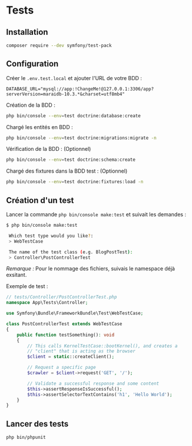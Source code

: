 # Tests

## Installation

```bash
composer require --dev symfony/test-pack
```

## Configuration

Créer le `.env.test.local` et ajouter l'URL de votre BDD :

```properties
DATABASE_URL="mysql://app:!ChangeMe!@127.0.0.1:3306/app?serverVersion=maraidb-10.3.*&charset=utf8mb4"
```

Création de la BDD :

```bash
php bin/console --env=test doctrine:database:create
```

Chargé les entités en BDD :

```bash
php bin/console --env=test doctrine:migrations:migrate -n
```

Vérification de la BDD : (Optionnel)

```bash
php bin/console --env=test doctrine:schema:create
```

Chargé des fixtures dans la BDD test : (Optionnel)

```bash
php bin/console --env=test doctrine:fixtures:load -n
```

## Création d'un test

Lancer la commande `php bin/console make:test` et suivait les demandes :

```bash
$ php bin/console make:test

 Which test type would you like?:
 > WebTestCase

 The name of the test class (e.g. BlogPostTest):
 > Controller\PostControllerTest
```

*Remarque :* Pour le nommage des fichiers, suivais le namespace déjà exsitant.

Exemple de test :

```php
// tests/Controller/PostControllerTest.php
namespace App\Tests\Controller;

use Symfony\Bundle\FrameworkBundle\Test\WebTestCase;

class PostControllerTest extends WebTestCase
{
    public function testSomething(): void
    {
        // This calls KernelTestCase::bootKernel(), and creates a
        // "client" that is acting as the browser
        $client = static::createClient();

        // Request a specific page
        $crawler = $client->request('GET', '/');

        // Validate a successful response and some content
        $this->assertResponseIsSuccessful();
        $this->assertSelectorTextContains('h1', 'Hello World');
    }
}
```

## Lancer des tests

```bash
php bin/phpunit
```
